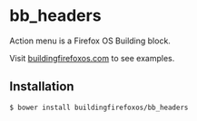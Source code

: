 # bb_headers

Action menu is a Firefox OS Building block.

Visit [buildingfirefoxos.com](http://buildingfirefoxos.com/building-blocks/headers.html) to see examples.

## Installation

```bash
$ bower install buildingfirefoxos/bb_headers
```
